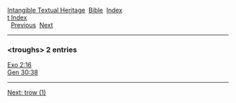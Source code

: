 [Intangible Textual Heritage](../../index)  [Bible](../index) 
[Index](index)   
[t Index](_t_)  
  [Previous](c11814)  [Next](c11816) 

------------------------------------------------------------------------

### &lt;troughs&gt; 2 entries

[Exo 2:16](../kjv/exo002.htm#016)  
[Gen 30:38](../kjv/gen030.htm#038)  

------------------------------------------------------------------------

[Next: trow (1)](c11816)
